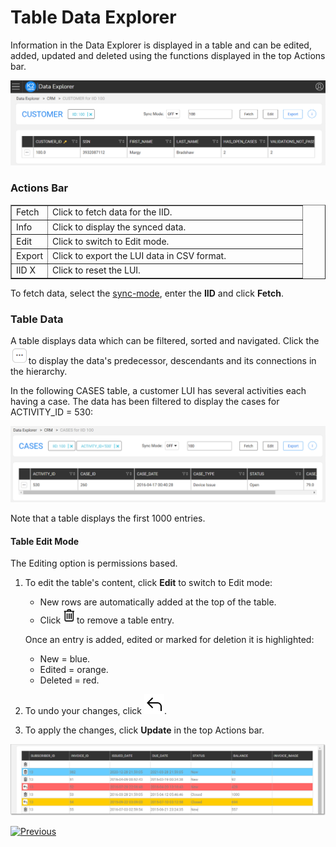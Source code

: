 # Table Data Explorer

Information in the Data Explorer is displayed in a table and can be edited, added, updated and deleted using the functions displayed in the top Actions bar.  

<img src="images/30_dataeditor_04.png" alt="Table Data Editor" style="zoom:80%;" />

### Actions Bar

<table style="border-collapse: collapse; width: 100%;" border="1">
<tbody>
<tr>
<td style="width: 12.4762%; height: 17px;">Fetch</td>
<td style="width: 87.5238%; height: 17px;">Click to fetch data for the IID.</td>
</tr>
<tr >
<td style="width: 12.4762%; height: 17px;">Info</td>
<td style="width: 87.5238%; height: 17px;">Click to display the synced data.&nbsp;</td>
</tr>
<tr >
<td style="width: 12.4762%; height: 17px;">Edit</td>
<td style="width: 87.5238%; height: 17px;">Click to switch to Edit mode.</td>
</tr>
<tr>
<td style="width: 12.4762%; height: 17px;">Export</td>
<td style="width: 87.5238%; height: 17px;">Click to export the LUI data in CSV format.</td>
</tr>
<tr>
<td style="width: 12.4762%; height: 17px;">IID X</td>
<td style="width: 87.5238%; height: 17px;">Click to reset the LUI.</td>
</tr>
</tbody>  
</table> 

To fetch data, select the [sync-mode](/articles/14_sync_LU_instance/02_sync_modes.md), enter the **IID** and click **Fetch**.


### Table Data

A table displays data which can be filtered, sorted and navigated. Click the <img src="images/elypsis.png" alt="..." style="zoom:80%;" />to display the data's predecessor, descendants and its connections in the hierarchy.

In the following CASES table, a customer LUI has several activities each having a case. The data has been filtered to display the cases for ACTIVITY_ID = 530:   

  <img src="images/30_dataeditor_05a.png" alt="Table Data Editor" style="zoom:80%;" /> 

Note that a table displays the first 1000 entries.

#### Table Edit Mode 

The Editing option is permissions based.
1.  To edit the table's content, click **Edit** to switch to Edit mode:  
    -  New rows are automatically added at the top of the table.
    -  Click<img src="images/trash.png" alt="delete" style="zoom:80%;" />to remove a table entry.
    

    Once an entry is added, edited or marked for deletion it is highlighted: 

    -  New = blue.
    -  Edited = orange.
    -  Deleted = red. 

2.  To undo your changes, click <img src="images/revert.png" alt="revert" />.
3.  To apply the changes, click **Update** in the top Actions bar.


 <img src="images/30_dataeditor_06.png" alt="actions colors" />





[![Previous](/articles/images/Previous.png)](02_data_editor_schema_viewer.md)